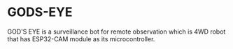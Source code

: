 # GODS-EYE
GOD'S EYE is a surveillance bot for remote observation which is 4WD robot that has ESP32-CAM module as its microcontroller.

